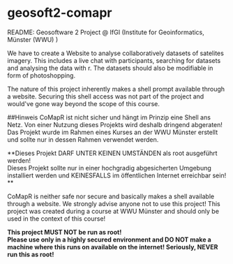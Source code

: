 # geosoft2-comapr
README:
Geosoftware 2 Project @ IfGI (Institute for Geoinformatics, Münster (WWU) ) 

We have to create a Website to analyse collaboratively datasets of satelites imagery.
This includes a live chat with participants, searching for datasets and analysing the data with r.
The datasets should also be modifiable in form of photoshopping.

The nature of this project inherently makes a shell prompt available through a website. Securing this shell access was not part of the project and would've gone way beyond the scope of this course.

##Hinweis
CoMapR ist nicht sicher und hängt im Prinzip eine Shell ans Netz. Von einer Nutzung dieses Projekts wird deshalb dringend abgeraten! Das Projekt wurde im Rahmen eines Kurses an der WWU Münster erstellt und sollte nur in dessen Rahmen verwendet werden. 

**Dieses Projekt DARF UNTER KEINEN UMSTÄNDEN als root ausgeführt werden!  
Dieses Projekt sollte nur in einer hochgradig abgesicherten Umgebung installiert werden und KEINESFALLS im öffentlichen Internet erreichbar sein! ** 

CoMapR is neither safe nor secure and basically makes a shell available through a website. We strongly advise anyone not to use this project! This project was created during a course at WWU Münster and should only be used in the context of this course!
 
**This project MUST NOT be run as root!  
Please use only in a highly secured environment and DO NOT make a machine where this runs on available on the internet! Seriously, NEVER run this as root!**